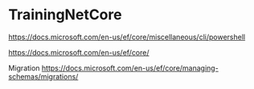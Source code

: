 # TrainingNetCore

https://docs.microsoft.com/en-us/ef/core/miscellaneous/cli/powershell

https://docs.microsoft.com/en-us/ef/core/

Migration
https://docs.microsoft.com/en-us/ef/core/managing-schemas/migrations/